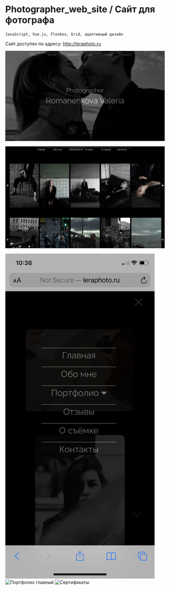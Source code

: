 # Photographer_web_site / Сайт для фотографа

    JavaScript, Vue.js, Flexbox, Grid, адаптивный дизайн

Сайт доступен по адресу: http://leraphoto.ru

![Главная страница](screenshots/screenshot_1.png)

![Портфолио](screenshots/screenshot_2.png)

![Меню](screenshots/screenshot_3.PNG) ![Портфолио главный](screenshots/screenshot_4.PNG) ![Сертификаты](screenshots/screenshot_5.PNG)
